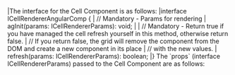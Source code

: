 <framework-specific-section frameworks="angular">
|The interface for the Cell Component is as follows:
</framework-specific-section>

<framework-specific-section frameworks="angular">
<snippet transform={false} language="ts">
|interface ICellRendererAngularComp {
|    // Mandatory - Params for rendering
|    agInit(params: ICellRendererParams): void;
|
|    // Mandatory - Return true if you have managed the cell refresh yourself in this method, otherwise return false.
|    // If you return false, the grid will remove the component from the DOM and create a new component in its place 
|    // with the new values.
|    refresh(params: ICellRendererParams): boolean;
|}
</snippet>
</framework-specific-section>

<framework-specific-section frameworks="angular">
The `props` (interface ICellRendererParams) passed to the Cell Component are as follows:
</framework-specific-section>